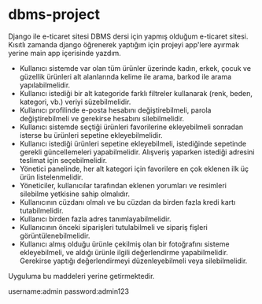 # dbms-project
Django ile e-ticaret sitesi
DBMS dersi için yapmış olduğum e-ticaret sitesi. 
Kısıtlı zamanda django öğrenerek yaptığım için projeyi app'lere ayırmak yerine main app içerisinde yazdım.

- Kullanıcı sistemde var olan tüm ürünler üzerinde kadın, erkek, çocuk ve güzellik 
ürünleri alt alanlarında kelime ile arama, barkod ile arama yapılabilmelidir.
- Kullanıcı istediği bir alt kategoride farklı filtreler kullanarak (renk, beden, 
kategori, vb.) veriyi süzebilmelidir.
- Kullanıcı profilinde e-posta hesabını değiştirebilmeli, parola değiştirebilmeli ve 
gerekirse hesabını silebilmelidir.
- Kullanıcı sistemde seçtiği ürünleri favorilerine ekleyebilmeli sonradan isterse bu 
ürünleri sepetine ekleyebilmelidir.
- Kullanıcı istediği ürünleri sepetine ekleyebilmeli, istediğinde sepetinde gerekli 
güncellemeleri yapabilmelidir. Alışveriş yaparken istediği adresini teslimat için 
seçebilmelidir.
- Yönetici panelinde, her alt kategori için favorilere en çok eklenen ilk üç ürün 
listelenmelidir.
- Yöneticiler, kullanıcılar tarafından eklenen yorumları ve resimleri silebilme 
yetkisine sahip olmalıdır.
- Kullanıcının cüzdanı olmalı ve bu cüzdan da birden fazla kredi kartı tutabilmelidir.
- Kullanıcı birden fazla adres tanımlayabilmelidir.
- Kullanıcının önceki siparişleri tutulabilmeli ve sipariş fişleri 
görüntülenebilmelidir.
- Kullanıcı almış olduğu ürünle çekilmiş olan bir fotoğrafını sisteme ekleyebilmeli, 
ve aldığı ürünle ilgili değerlendirme yapabilmelidir. Gerekirse yaptığı 
değerlendirmeyi düzenleyebilmeli veya silebilmelidir.

Uyguluma bu maddeleri yerine getirmektedir.

username:admin
password:admin123
